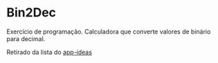 # Bin2Dec
Exercício de programação. Calculadora que converte valores de binário para decimal.

Retirado da lista do [app-ideas](https://github.com/florinpop17/app-ideas)
